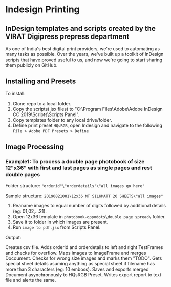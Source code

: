 # Indesign Printing
## InDesign templates and scripts created by the VIRAT Digipress prepress department 

As one of India's best digital print providers, we're used to automating as many tasks as possible. Over the years, we've built up a toolkit of InDesign scripts that have proved useful to us, and now we're going to start sharing them publicly on GitHub.

## Installing and Presets

To install:
1. Clone repo to a local folder.
2. Copy the scripts(.jsx files) to "C:\Program Files\Adobe\Adobe InDesign CC 2019\Scripts\Scripts Panel".
3. Copy templates folder to any local drive/folder.
4. Define print preset `HQsRGB`, open Indesign and navigate to the following 
    `File > Adobe PDF Presets > Define` 
    
## Image Processing

### Example1: To process a double page photobook of size 12"x36" with first and last pages as single pages and rest double pages

Folder structure: `"orderid"\"orderdetails"\"all images go here"`

Sample structure: `20190821001\12x36 NT SILKMATT 20 SHEETS\"all images"`

1. Reaname images to equal number of digits followed by additional details (eg: 01,02,...21). 
2. Open 12x36 template in `photobook-oppodots\double page spread\` folder.
3. Save it to folder in which images are present.
4. Run `image to pdf.jsx` from Scripts Panel.

Output:

Creates csv file.
Adds orderid and orderdetails to left and right TestFrames and checks for overflow.
Maps images to ImageFrame and merges Docoument.
Checks for wrong size images and marks them "TODO".
Gets special sheet details asuming anything as special sheet if filename has more than 3 characters (eg: 10 emboss).
Saves and exports merged Document asynchronously to HQsRGB Preset.
Writes export report to text file and alerts the same.
